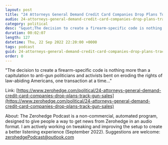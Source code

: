 ```yaml
---
layout: post
title: "24 Attorneys General Demand Credit Card Companies Drop Plans To Track Gun Sales"
audio: 24-attorneys-general-demand-credit-card-companies-drop-plans-track-gun-sales-0
category: political
desc: "&quot;The decision to create a firearm-specific code is nothing more than a capitulation to anti-gun politicians and activists bent on eroding the rights of law-abiding Americans, one transaction at a time...&quot;"
duration: 00:02:07
length: 127
datetime: Thu, 22 Sep 2022 22:20:00 +0000
tags: podcast
guid: 24-attorneys-general-demand-credit-card-companies-drop-plans-track-gun-sales-0
order: 0
---
```

&quot;The decision to create a firearm-specific code is nothing more than a capitulation to anti-gun politicians and activists bent on eroding the rights of law-abiding Americans, one transaction at a time...&quot;

Link: [https://www.zerohedge.com/political/24-attorneys-general-demand-credit-card-companies-drop-plans-track-gun-sales](https://www.zerohedge.com/political/24-attorneys-general-demand-credit-card-companies-drop-plans-track-gun-sales)

About: The Zerohedge Podcast is a non-commercial, automated program, designed to give people a way to get news from Zerohedge in an audio format.  I am actively working on tweaking and improving the setup to create a better listening experience (September 2022).  Suggestions are welcome: [zerohedgePodcast@outlook.com](mailto:zerohedgePodcast@outlook.com)